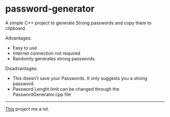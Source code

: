 # password-generator
A simple C++ project to generate Strong passwords and copy them to clipboard.

Advantages:
* Easy to use
* Internet connection not required
* Randomly generates strong passwords.

Disadvantages:
* This doesn't save your Passwords. It only suggests you a strong password.
* Password Lenght limit can be changed through the PasswordGenerator.cpp file
---
[This](https://github.com/Arian8j2/ClipboardXX) project me a lot.
